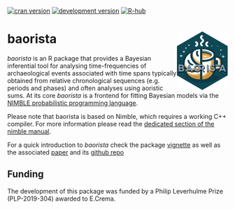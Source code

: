 [![cran version](http://www.r-pkg.org/badges/version/baorista)](https://CRAN.R-project.org/package=baorista) 
[![development version](https://img.shields.io/badge/devel%20version-0.1.2-lightblue.svg)](https://github.com/ercrema/baorista)
[![R-hub](https://github.com/ercrema/baorista/actions/workflows/rhub.yaml/badge.svg)](https://github.com/ercrema/baorista/actions/workflows/rhub.yaml)

# baorista  <img src="/logo/logo.png" align="right" />
_baorista_ is an R package that provides a Bayesian inferential tool for analysing time-frequencies of archaeological events associated with time spans typically obtained from relative chronological sequences (e.g. periods and phases) and often analyses using aoristic sums. At its core _baorista_ is a frontend for fitting Bayesian models via the [NIMBLE probabilistic programming language](https://r-nimble.org/). 

Please note that baorista is based on Nimble, which requires a working C++ compiler. For more information please read the [dedicated section of the nimble manual](https://r-nimble.org/html_manual/cha-installing-nimble.html#sec:compiler).

For a quick introduction to _baorista_ check the package [vignette](https://htmlpreview.github.io/?https://github.com/ercrema/baorista/blob/main/vignettes/using_baorista.html) as well as the associated [paper](https://doi.org/10.1111/arcm.12984) and its [github repo](https://github.com/ercrema/beyond_aoristic)

## Funding
The development of this package was funded by a Philip Leverhulme Prize (PLP-2019-304) awarded to E.Crema.

